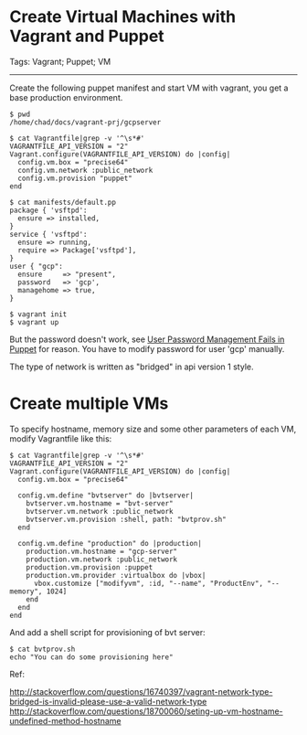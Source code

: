 # Create Virtual Machines with Vagrant and Puppet
Tags: Vagrant; Puppet; VM

------

Create the following puppet manifest and start VM with vagrant, you get a base production environment.

    $ pwd
    /home/chad/docs/vagrant-prj/gcpserver

    $ cat Vagrantfile|grep -v '^\s*#'
    VAGRANTFILE_API_VERSION = "2"
    Vagrant.configure(VAGRANTFILE_API_VERSION) do |config|
      config.vm.box = "precise64"
      config.vm.network :public_network
      config.vm.provision "puppet"
    end

    $ cat manifests/default.pp
    package { 'vsftpd':
      ensure => installed,
    }
    service { 'vsftpd':
      ensure => running,
      require => Package['vsftpd'],
    }
    user { "gcp":
      ensure     => "present",
      password   => 'gcp',
      managehome => true,
    }

    $ vagrant init
    $ vagrant up

But the password doesn't work, see [User Password Management Fails in Puppet](http://www.puppetcookbook.com/posts/managing-user-password-fails.html) for reason.
You have to modify password for user 'gcp' manually.

The type of network is written as "bridged" in api version 1 style.

# Create multiple VMs

To specify hostname, memory size and some other parameters of each VM, modify Vagrantfile like this:

    $ cat Vagrantfile|grep -v '^\s*#'
    VAGRANTFILE_API_VERSION = "2"
    Vagrant.configure(VAGRANTFILE_API_VERSION) do |config|
      config.vm.box = "precise64"

      config.vm.define "bvtserver" do |bvtserver|
        bvtserver.vm.hostname = "bvt-server"
        bvtserver.vm.network :public_network
        bvtserver.vm.provision :shell, path: "bvtprov.sh"
      end

      config.vm.define "production" do |production|
        production.vm.hostname = "gcp-server"
        production.vm.network :public_network
        production.vm.provision :puppet
        production.vm.provider :virtualbox do |vbox|
          vbox.customize ["modifyvm", :id, "--name", "ProductEnv", "--memory", 1024]
        end
      end
    end

And add a shell script for provisioning of bvt server:

    $ cat bvtprov.sh
    echo "You can do some provisioning here"

Ref:

http://stackoverflow.com/questions/16740397/vagrant-network-type-bridged-is-invalid-please-use-a-valid-network-type
http://stackoverflow.com/questions/18700060/seting-up-vm-hostname-undefined-method-hostname
